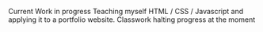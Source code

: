 Current Work in progress
Teaching myself HTML / CSS / Javascript and applying it to a portfolio website.
Classwork halting progress at the moment
